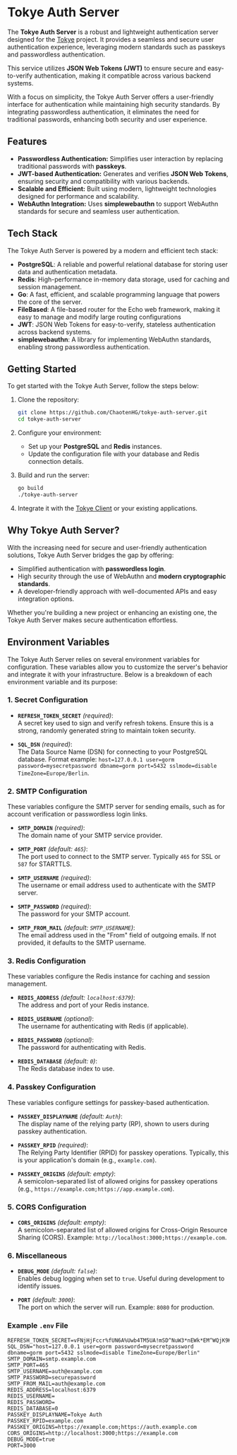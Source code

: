 # Tokye Auth Server

The **Tokye Auth Server** is a robust and lightweight authentication server designed for the [Tokye](https://github.com/ChaotenHG/tokye-js) project. It provides a seamless and secure user authentication experience, leveraging modern standards such as passkeys and passwordless authentication.

This service utilizes **JSON Web Tokens (JWT)** to ensure secure and easy-to-verify authentication, making it compatible across various backend systems.

With a focus on simplicity, the Tokye Auth Server offers a user-friendly interface for authentication while maintaining high security standards. By integrating passwordless authentication, it eliminates the need for traditional passwords, enhancing both security and user experience.

## Features

- **Passwordless Authentication:** Simplifies user interaction by replacing traditional passwords with **passkeys**.
- **JWT-based Authentication:** Generates and verifies **JSON Web Tokens**, ensuring security and compatibility with various backends.
- **Scalable and Efficient:** Built using modern, lightweight technologies designed for performance and scalability.
- **WebAuthn Integration:** Uses **simplewebauthn** to support WebAuthn standards for secure and seamless user authentication.

## Tech Stack

The Tokye Auth Server is powered by a modern and efficient tech stack:

- **PostgreSQL**: A reliable and powerful relational database for storing user data and authentication metadata.
- **Redis**: High-performance in-memory data storage, used for caching and session management.
- **Go**: A fast, efficient, and scalable programming language that powers the core of the server.
- **FileBased**: A file-based router for the Echo web framework, making it easy to manage and modify large routing configurations
- **JWT**: JSON Web Tokens for easy-to-verify, stateless authentication across backend systems.
- **simplewebauthn**: A library for implementing WebAuthn standards, enabling strong passwordless authentication.

## Getting Started

To get started with the Tokye Auth Server, follow the steps below:

1. Clone the repository:

   ```bash
   git clone https://github.com/ChaotenHG/tokye-auth-server.git
   cd tokye-auth-server
   ```

2. Configure your environment:

   - Set up your **PostgreSQL** and **Redis** instances.
   - Update the configuration file with your database and Redis connection details.

3. Build and run the server:

   ```bash
   go build
   ./tokye-auth-server
   ```

4. Integrate it with the [Tokye Client](https://github.com/ChaotenHG/tokye-js) or your existing applications.

## Why Tokye Auth Server?

With the increasing need for secure and user-friendly authentication solutions, Tokye Auth Server bridges the gap by offering:

- Simplified authentication with **passwordless login**.
- High security through the use of WebAuthn and **modern cryptographic standards**.
- A developer-friendly approach with well-documented APIs and easy integration options.

Whether you're building a new project or enhancing an existing one, the Tokye Auth Server makes secure authentication effortless.

## Environment Variables

The Tokye Auth Server relies on several environment variables for configuration. These variables allow you to customize the server's behavior and integrate it with your infrastructure. Below is a breakdown of each environment variable and its purpose:

### 1. **Secret Configuration**

- **`REFRESH_TOKEN_SECRET`** _(required)_:  
  A secret key used to sign and verify refresh tokens. Ensure this is a strong, randomly generated string to maintain token security.

- **`SQL_DSN`** _(required)_:  
  The Data Source Name (DSN) for connecting to your PostgreSQL database. Format example: `host=127.0.0.1 user=gorm password=mysecretpassword dbname=gorm port=5432 sslmode=disable TimeZone=Europe/Berlin`.

### 2. **SMTP Configuration**

These variables configure the SMTP server for sending emails, such as for account verification or passwordless login links.

- **`SMTP_DOMAIN`** _(required)_:  
  The domain name of your SMTP service provider.

- **`SMTP_PORT`** _(default: `465`)_:  
  The port used to connect to the SMTP server. Typically `465` for SSL or `587` for STARTTLS.

- **`SMTP_USERNAME`** _(required)_:  
  The username or email address used to authenticate with the SMTP server.

- **`SMTP_PASSWORD`** _(required)_:  
  The password for your SMTP account.

- **`SMTP_FROM_MAIL`** _(default: `SMTP_USERNAME`)_:  
  The email address used in the "From" field of outgoing emails. If not provided, it defaults to the SMTP username.

### 3. **Redis Configuration**

These variables configure the Redis instance for caching and session management.

- **`REDIS_ADDRESS`** _(default: `localhost:6379`)_:  
  The address and port of your Redis instance.

- **`REDIS_USERNAME`** _(optional)_:  
  The username for authenticating with Redis (if applicable).

- **`REDIS_PASSWORD`** _(optional)_:  
  The password for authenticating with Redis.

- **`REDIS_DATABASE`** _(default: `0`)_:  
  The Redis database index to use.

### 4. **Passkey Configuration**

These variables configure settings for passkey-based authentication.

- **`PASSKEY_DISPLAYNAME`** _(default: `Auth`)_:  
  The display name of the relying party (RP), shown to users during passkey authentication.

- **`PASSKEY_RPID`** _(required)_:  
  The Relying Party Identifier (RPID) for passkey operations. Typically, this is your application's domain (e.g., `example.com`).

- **`PASSKEY_ORIGINS`** _(default: empty)_:  
  A semicolon-separated list of allowed origins for passkey operations (e.g., `https://example.com;https://app.example.com`).

### 5. **CORS Configuration**

- **`CORS_ORIGINS`** _(default: empty)_:  
  A semicolon-separated list of allowed origins for Cross-Origin Resource Sharing (CORS). Example: `http://localhost:3000;https://example.com`.

### 6. **Miscellaneous**

- **`DEBUG_MODE`** _(default: `false`)_:  
  Enables debug logging when set to `true`. Useful during development to identify issues.

- **`PORT`** _(default: `3000`)_:  
  The port on which the server will run. Example: `8080` for production.

### Example `.env` File

```plaintext
REFRESH_TOKEN_SECRET=vFNjHjFccr%fUN6A%Uwb4TM5UA!mSD^NuW3*nEWk*EM^WQjK9K
SQL_DSN="host=127.0.0.1 user=gorm password=mysecretpassword dbname=gorm port=5432 sslmode=disable TimeZone=Europe/Berlin"
SMTP_DOMAIN=smtp.example.com
SMTP_PORT=465
SMTP_USERNAME=auth@example.com
SMTP_PASSWORD=securepassword
SMTP_FROM_MAIL=auth@example.com
REDIS_ADDRESS=localhost:6379
REDIS_USERNAME=
REDIS_PASSWORD=
REDIS_DATABASE=0
PASSKEY_DISPLAYNAME=Tokye Auth
PASSKEY_RPID=example.com
PASSKEY_ORIGINS=https://example.com;https://auth.example.com
CORS_ORIGINS=http://localhost:3000;https://example.com
DEBUG_MODE=true
PORT=3000
```
